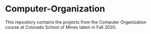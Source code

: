# Computer-Organization
This repository contains the projects from the Computer Organization course at Colorado School of Mines taken in Fall 2020.
